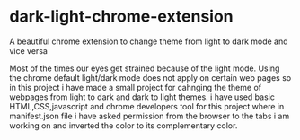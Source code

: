 # dark-light-chrome-extension
A beautiful chrome extension to change theme from light to dark mode and vice versa

Most of the times our eyes get strained because of the light mode. Using the chrome default light/dark mode does not apply on certain web pages so in this project i have made a small project for cahnging the theme of webpages from light to dark and dark to light themes.
i have used basic HTML,CSS,javascript and chrome developers tool for this project where in manifest.json file i have asked permission from the browser to the tabs i am working on and inverted the color to its complementary color.
